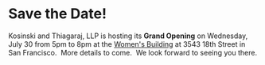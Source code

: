 # Save the Date!

Kosinski and Thiagaraj, LLP is hosting its **Grand Opening** on Wednesday, July 30 from 5pm to 8pm at the [Women's Building](http://www.womensbuilding.org/twb/) at 3543 18th Street in San Francisco.  More details to come.  We look forward to seeing you there.
